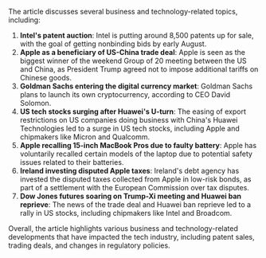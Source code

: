 The article discusses several business and technology-related topics, including:

1. **Intel's patent auction**: Intel is putting around 8,500 patents up for sale, with the goal of getting nonbinding bids by early August.
2. **Apple as a beneficiary of US-China trade deal**: Apple is seen as the biggest winner of the weekend Group of 20 meeting between the US and China, as President Trump agreed not to impose additional tariffs on Chinese goods.
3. **Goldman Sachs entering the digital currency market**: Goldman Sachs plans to launch its own cryptocurrency, according to CEO David Solomon.
4. **US tech stocks surging after Huawei's U-turn**: The easing of export restrictions on US companies doing business with China's Huawei Technologies led to a surge in US tech stocks, including Apple and chipmakers like Micron and Qualcomm.
5. **Apple recalling 15-inch MacBook Pros due to faulty battery**: Apple has voluntarily recalled certain models of the laptop due to potential safety issues related to their batteries.
6. **Ireland investing disputed Apple taxes**: Ireland's debt agency has invested the disputed taxes collected from Apple in low-risk bonds, as part of a settlement with the European Commission over tax disputes.
7. **Dow Jones futures soaring on Trump-Xi meeting and Huawei ban reprieve**: The news of the trade deal and Huawei ban reprieve led to a rally in US stocks, including chipmakers like Intel and Broadcom.

Overall, the article highlights various business and technology-related developments that have impacted the tech industry, including patent sales, trading deals, and changes in regulatory policies.